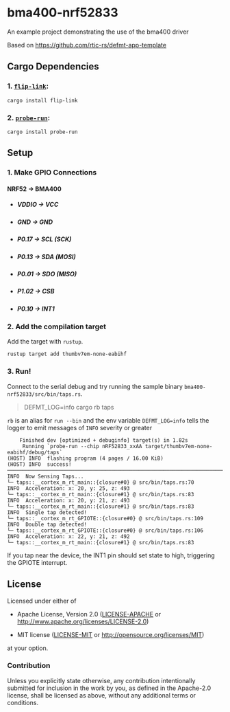 # bma400-nrf52833

An example project demonstrating the use of the bma400 driver

[`probe-run`]: https://crates.io/crates/probe-run
[`flip-link`]: https://github.com/knurling-rs/flip-link

Based on https://github.com/rtic-rs/defmt-app-template

## Cargo Dependencies

### 1. [`flip-link`]:

```console
cargo install flip-link
```

### 2. [`probe-run`]:

``` console
cargo install probe-run
```

## Setup

### 1. Make GPIO Connections

#### NRF52 -> BMA400
- ##### VDDIO -> VCC
- ##### GND -> GND
- ##### P0.17 -> SCL (SCK)
- ##### P0.13 -> SDA (MOSI)
- ##### P0.01 -> SDO (MISO)
- ##### P1.02 -> CSB
- ##### P0.10 -> INT1

### 2. Add the compilation target

Add the target with `rustup`.

``` console
rustup target add thumbv7em-none-eabihf
```

### 3. Run!

Connect to the serial debug and try running the sample binary `bma400-nrf52833/src/bin/taps.rs`. 
>DEFMT_LOG=info cargo rb taps 

 `rb` is an alias for `run --bin` and the env variable `DEFMT_LOG=info` tells the logger to emit messages of `INFO` severity or greater

``` console
    Finished dev [optimized + debuginfo] target(s) in 1.82s
     Running `probe-run --chip nRF52833_xxAA target/thumbv7em-none-eabihf/debug/taps`
(HOST) INFO  flashing program (4 pages / 16.00 KiB)
(HOST) INFO  success!
────────────────────────────────────────────────────────────────────────────────
INFO  Now Sensing Taps...
└─ taps::__cortex_m_rt_main::{closure#0} @ src/bin/taps.rs:70
INFO  Acceleration: x: 20, y: 25, z: 493
└─ taps::__cortex_m_rt_main::{closure#1} @ src/bin/taps.rs:83
INFO  Acceleration: x: 20, y: 21, z: 493
└─ taps::__cortex_m_rt_main::{closure#1} @ src/bin/taps.rs:83
INFO  Single tap detected!
└─ taps::__cortex_m_rt_GPIOTE::{closure#0} @ src/bin/taps.rs:109
INFO  Double tap detected!
└─ taps::__cortex_m_rt_GPIOTE::{closure#0} @ src/bin/taps.rs:106
INFO  Acceleration: x: 22, y: 21, z: 492
└─ taps::__cortex_m_rt_main::{closure#1} @ src/bin/taps.rs:83
```
If you tap near the device, the INT1 pin should set state to high, triggering the GPIOTE interrupt.


## License

Licensed under either of

- Apache License, Version 2.0 ([LICENSE-APACHE](LICENSE-APACHE) or
  http://www.apache.org/licenses/LICENSE-2.0)

- MIT license ([LICENSE-MIT](LICENSE-MIT) or http://opensource.org/licenses/MIT)

at your option.

### Contribution

Unless you explicitly state otherwise, any contribution intentionally submitted
for inclusion in the work by you, as defined in the Apache-2.0 license, shall be
licensed as above, without any additional terms or conditions.
